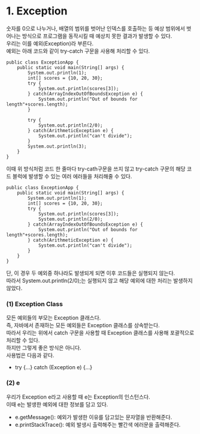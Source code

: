 <h1> <strong> 1. Exception </strong> </h1>

숫자를 0으로 나누거나, 배열의 범위를 벗어난 인덱스를 호출하는 등 예상 범위에서 벗어나는 방식으로 프로그램을 동작시킬 때 예상치 못한 결과가 발생할 수 있다. <br>
우리는 이를 예외(Exception)라 부른다. <br>
예외는 아래 코드와 같이 try-catch 구문을 사용해 처리할 수 있다. <br>

```(java)
public class ExceptionApp {
	public static void main(String[] args) {
		System.out.println(1);
		int[] scores = {10, 20, 30};
		try {
			System.out.println(scores[3]);
		} catch(ArrayIndexOutOfBoundsException e) {
			System.out.println("Out of bounds for length"+scores.length);
		}
		
		try {
			System.out.println(2/0);
		} catch(ArithmeticException e) {
			System.out.println("can't divide");
		}
		System.out.println(3);
	}
}
```

이때 위 방식처럼 코드 한 줄마다 try-cath구문을 쓰지 않고 try-catch 구문의 해당 코드 블럭에 발생할 수 있는 여러 에러들을 처리해줄 수 있다.

```(java)
public class ExceptionApp {
	public static void main(String[] args) {
		System.out.println(1);
		int[] scores = {10, 20, 30};
		try {
			System.out.println(scores[3]);
            System.out.println(2/0);
		} catch(ArrayIndexOutOfBoundsException e) {
			System.out.println("Out of bounds for length"+scores.length);
		} catch(ArithmeticException e) {
			System.out.println("can't divide");
		} 
	}
}
```

단, 이 경우 두 예외중 하나라도 발생되게 되면 이후 코드들은 실행되지 않는다.  <br>
따라서 System.out.println(2/0);는 실행되지 않고 해당 예외에 대한 처리는 발생하지 않았다.

<h3> <strong> (1) Exception Class </strong> </h3>

모든 예외들의 부모는 Exception 클래스다. <br>
즉, 자바에서 존재하는 모든 예외들은 Exception 클래스를 상속받는다. <br>
따라서 우리는 위에서 catch 구문을 사용할 때 Exception 클래스를 사용해 포괄적으로 처리할 수 있다. <br>
하지만 그렇게 좋은 방식은 아니다. <br>
사용법은 다음과 같다.

* try {...} catch (Exception e) {...}

<h3> <strong> (2) e </strong> </h3>

우리가 Exception e라고 사용할 때 e는 Exception의 인스턴스다. <br>
이때 e는 발생한 예외에 대한 정보를 담고 있다. <br>

* e.getMessage(): 예외가 발생한 이유를 담고있는 문자열을 반환해준다.
* e.printStackTrace(): 예외 발생시 출력해주는 빨간색 에러문을 출력해준다.

